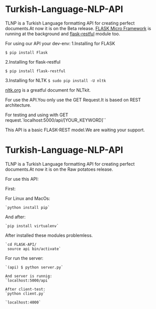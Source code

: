 # Turkish-Language-NLP-API
TLNP is a Turkish Language formatting API for creating perfect documents.At now it is on the Beta release.
[FLASK Micro Framework](http://flask.pocoo.org/) is running at the background and [flask-restful](http://flask-restful.readthedocs.io/en/0.3.5/) module too.

For using our API your dev-env:
1.Installing for FLASK

`$ pip install Flask`

2.Installing for flask-restful

`$ pip install flask-restful`

3.Installing for NLTK
` $ sudo pip install -U nltk `

[nltk.org](http://www.nltk.org/) is a greatful document for NLTkit.

For use the API.You only use the GET Request.It is based on REST architecture.

For testing and using with GET request.`localhost:5000/api/[YOUR_KEYWORD]``

This API is a basic FLASK-REST model.We are waiting your support.



# Turkish-Language-NLP-API
TLNP is a Turkish Language formatting API for creating perfect documents.At now it is on the
Raw potatoes release.

For use this API:

First:

  For Linux and MacOs:

    `python install pip`

  And after:

    `pip install virtualenv`

  After installed these modules problemless.

    `cd FLASK-API/
     source api bin/activate`

  For run the server:

    `(api) $ python server.py`

    And server is runnig:
    `localhost:5000/api`

    After client-test:
    `python client.py`

    `localhost:4000`
    
